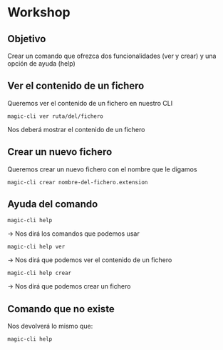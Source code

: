# Workshop

## Objetivo

Crear un comando que ofrezca dos funcionalidades (ver y crear) y una opción de ayuda (help)

## Ver el contenido de un fichero

Queremos ver el contenido de un fichero en nuestro CLI

```shell
magic-cli ver ruta/del/fichero
```

Nos deberá mostrar el contenido de un fichero

## Crear un nuevo fichero

Queremos crear un nuevo fichero con el nombre que le digamos

```shell
magic-cli crear nombre-del-fichero.extension
```

## Ayuda del comando

```shell
magic-cli help
```

-> Nos dirá los comandos que podemos usar

```shell
magic-cli help ver
```

-> Nos dirá que podemos ver el contenido de un fichero

```shell
magic-cli help crear
```

-> Nos dirá que podemos crear un fichero

## Comando que no existe

Nos devolverá lo mismo que:

```shell
magic-cli help
```